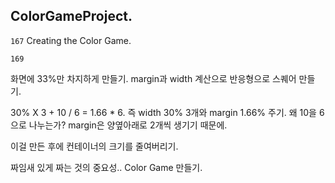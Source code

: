 ## ColorGameProject.

```167```
Creating the Color Game.

```169```

화면에 33%만 차지하게 만들기.
margin과 width 계산으로 반응형으로 스퀘어 만들기.

30% X 3 + 10 / 6 = 1.66 * 6.
즉 width 30% 3개와 margin 1.66% 주기.
왜 10을 6으로 나누는가? margin은 양옆아래로 2개씩 생기기 때문에.

이걸 만든 후에 컨테이너의 크기를 줄여버리기.


짜임새 있게 짜는 것의 중요성..
Color Game 만들기.